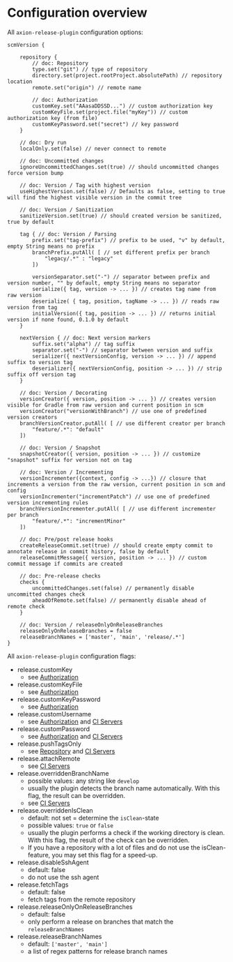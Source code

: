 # Configuration overview

All `axion-release-plugin` configuration options:

    scmVersion {

        repository {
            // doc: Repository
            type.set("git") // type of repository
            directory.set(project.rootProject.absolutePath) // repository location
            remote.set("origin") // remote name

            // doc: Authorization
            customKey.set("AAasaDDSSD...") // custom authorization key
            customKeyFile.set(project.file("myKey")) // custom authorization key (from file)
            customKeyPassword.set("secret") // key password
        }

        // doc: Dry run
        localOnly.set(false) // never connect to remote

        // doc: Uncommitted changes
        ignoreUncommittedChanges.set(true) // should uncommitted changes force version bump

        // doc: Version / Tag with highest version
        useHighestVersion.set(false) // Defaults as false, setting to true will find the highest visible version in the commit tree

        // doc: Version / Sanitization
        sanitizeVersion.set(true) // should created version be sanitized, true by default

        tag { // doc: Version / Parsing
            prefix.set("tag-prefix") // prefix to be used, "v" by default, empty String means no prefix
            branchPrefix.putAll( [ // set different prefix per branch
                "legacy/.*" : "legacy"
            ])

            versionSeparator.set("-") // separator between prefix and version number, "" by default, empty String means no separator
            serialize({ tag, version -> ... }) // creates tag name from raw version
            deserialize( { tag, position, tagName -> ... }) // reads raw version from tag
            initialVersion({ tag, position -> ... }) // returns initial version if none found, 0.1.0 by default
        }

        nextVersion { // doc: Next version markers
            suffix.set("alpha") // tag suffix
            separator.set("-") // separator between version and suffix
            serializer({ nextVersionConfig, version -> ... }) // append suffix to version tag
            deserializer({ nextVersionConfig, position -> ... }) // strip suffix off version tag
        }

        // doc: Version / Decorating
        versionCreator({ version, position -> ... }) // creates version visible for Gradle from raw version and current position in scm
        versionCreator("versionWithBranch") // use one of predefined version creators
        branchVersionCreator.putAll( [ // use different creator per branch
            "feature/.*": "default"
        ])

        // doc: Version / Snapshot
        snapshotCreator({ version, position -> ... }) // customize "snapshot" suffix for version not on tag

        // doc: Version / Incrementing
        versionIncrementer({context, config -> ...}) // closure that increments a version from the raw version, current position in scm and config
        versionIncrementer("incrementPatch") // use one of predefined version incrementing rules
        branchVersionIncrementer.putAll( [ // use different incrementer per branch
            "feature/.*": "incrementMinor"
        ])

        // doc: Pre/post release hooks
        createReleaseCommit.set(true) // should create empty commit to annotate release in commit history, false by default
        releaseCommitMessage({ version, position -> ... }) // custom commit message if commits are created

        // doc: Pre-release checks
        checks {
            uncommittedChanges.set(false) // permanently disable uncommitted changes check
            aheadOfRemote.set(false) // permanently disable ahead of remote check
        }

        // doc: Version / releaseOnlyOnReleaseBranches
        releaseOnlyOnReleaseBranches = false
        releaseBranchNames = ['master', 'main', 'release/.*']
    }

All `axion-release-plugin` configuration flags:

- release.customKey
    - see [Authorization](authorization.md)
- release.customKeyFile
    - see [Authorization](authorization.md)
- release.customKeyPassword
    - see [Authorization](authorization.md)
- release.customUsername
    - see [Authorization](authorization.md) and [CI Servers](ci_servers.md)
- release.customPassword
    - see [Authorization](authorization.md) and [CI Servers](ci_servers.md)
- release.pushTagsOnly
    - see [Repository](repository.md) and [CI Servers](ci_servers.md)
- release.attachRemote
    - see [CI Servers](ci_servers.md)
- release.overriddenBranchName
    - possible values: any string like `develop`
    - usually the plugin detects the branch name automatically. With this flag, the result can be overridden.
    - see [CI Servers](ci_servers.md)
- release.overriddenIsClean
    - default: not set = determine the `isClean`-state
    - possible values: `true` or `false`
    - usually the plugin performs a check if the working directory is clean. With this flag, the result of the check can
      be overridden.
    - If you have a repository with a lot of files and do not use the isClean-feature, you may set this flag for a
      speed-up.
- release.disableSshAgent
    - default: false
    - do not use the ssh agent
- release.fetchTags
    - default: false
    - fetch tags from the remote repository
- release.releaseOnlyOnReleaseBranches
    - default: false
    - only perform a release on branches that match the `releaseBranchNames`
- release.releaseBranchNames
    - default: `['master', 'main']`
    - a list of regex patterns for release branch names
